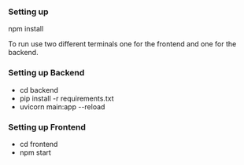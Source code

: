 ### Setting up
npm install

To run use two different terminals one for the frontend and one for the backend.

### Setting up Backend
- cd backend
- pip install -r requirements.txt
- uvicorn main:app --reload

### Setting up Frontend
- cd frontend
- npm start

